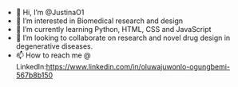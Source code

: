 - 👋 Hi, I’m @JustinaO1
- 👀 I’m interested in Biomedical research and design
- 🌱 I’m currently learning Python, HTML, CSS and JavaScript 
- 💞️ I’m looking to collaborate on research and novel drug design in degenerative diseases.
- 📫 How to reach me @ LinkedIn:https://www.linkedin.com/in/oluwajuwonlo-ogungbemi-567b8b150

<!---
JustinaO1/JustinaO1 is a ✨ special ✨ repository because its `README.md` (this file) appears on your GitHub profile.
You can click the Preview link to take a look at your changes.
--->
